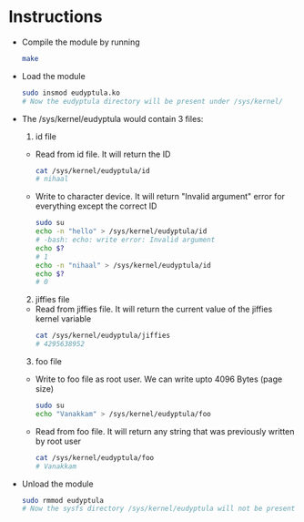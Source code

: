 # Instructions

- Compile the module by running
  ```bash
  make
  ```

- Load the module
  ```bash
  sudo insmod eudyptula.ko
  # Now the eudyptula directory will be present under /sys/kernel/
  ```

- The /sys/kernel/eudyptula would contain 3 files:
  1. id file
    - Read from id file. It will return the ID
      ```bash
      cat /sys/kernel/eudyptula/id
      # nihaal
      ```

    - Write to character device. It will return "Invalid argument" error for everything except the correct ID
      ```bash
      sudo su
      echo -n "hello" > /sys/kernel/eudyptula/id
      # -bash: echo: write error: Invalid argument
      echo $?
      # 1
      echo -n "nihaal" > /sys/kernel/eudyptula/id
      echo $?
      # 0
      ```

  2. jiffies file
    - Read from jiffies file. It will return the current value of the jiffies kernel variable
      ```bash
      cat /sys/kernel/eudyptula/jiffies
      # 4295638952
      ```

  3. foo file
    - Write to foo file as root user. We can write upto 4096 Bytes (page size)
      ```bash
      sudo su
      echo "Vanakkam" > /sys/kernel/eudyptula/foo
      ```

    - Read from foo file. It will return any string that was previously written by root user
      ```bash
      cat /sys/kernel/eudyptula/foo
      # Vanakkam
      ```

- Unload the module
  ```bash
  sudo rmmod eudyptula
  # Now the sysfs directory /sys/kernel/eudyptula will not be present
  ```

